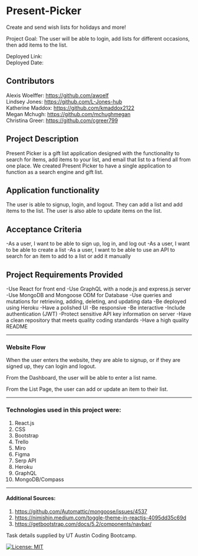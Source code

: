 # Present-Picker
Create and send wish lists for holidays and more!
 
Project Goal:
The user will be able to login, add lists for different occasions, then add items to the list.
 
Deployed Link:  </br>
Deployed Date:
 
## Contributors
  Alexis Woelffer: https://github.com/awoelf</br>
  Lindsey Jones: https://github.com/L-Jones-hub</br>
  Katherine Maddox: https://github.com/kmaddox2122</br>
  Megan Mchugh: https://github.com/mchughmegan</br>
  Christina Greer: https://github.com/cgreer799</br>
 
 
## Project Description
Present Picker is a gift list application designed with the functionality to search for items, add items to your list, and email that list to a friend all from one place. We created Present Picker to have a single application to function as a search engine and gift list.
 
## Application functionality
The user is able to signup, login, and logout. They can add a list and add items to the list. The user is also able to update items on the list.
 
## Acceptance Criteria
-As a user, I want to be able to sign up, log in, and log out
-As a user, I want to be able to create a list
-As a user, I want to be able to use an API to search for an item to add to a list or add it manually
 
## Project Requirements Provided
-Use React for front end
-Use GraphQL with a node.js and express.js server
-Use MongoDB and Mongoose ODM for Database
-Use queries and mutations for retrieving, adding, deleting, and updating data
-Be deployed using Heroku
-Have a polished UI
-Be responsive
-Be interactive
-Include authentication (JWT)
-Protect sensitive API key information on server
-Have a clean repository that meets quality coding standards
-Have a high quality README
 
 
------------------------------------------------------------
### Website Flow
When the user enters the website, they are able to signup, or if they are signed up, they can login and logout.
 
From the Dashboard, the user will be able to enter a list name.
 
From the List Page, the user can add or update an item to their list.
 
------------------------------------------------------------
 
### Technologies used in this project were:
1. React.js
2. CSS
3. Bootstrap
4. Trello
5. Miro
6. Figma
7. Serp API
8. Heroku
9. GraphQL
10. MongoDB/Compass

------------------------------------------------------------
 
#### Additional Sources:
1. https://github.com/Automattic/mongoose/issues/4537
2. https://nimishjn.medium.com/toggle-theme-in-reactjs-4095dd35c69d
3. https://getbootstrap.com/docs/5.2/components/navbar/
 
  
Task details supplied by UT Austin Coding Bootcamp.
 
[![License: MIT](https://img.shields.io/badge/License-MIT-yellow.svg)](https://opensource.org/licenses/MIT)
